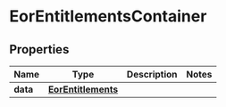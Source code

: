 

# EorEntitlementsContainer


## Properties

| Name | Type | Description | Notes |
|------------ | ------------- | ------------- | -------------|
|**data** | [**EorEntitlements**](EorEntitlements.md) |  |  |



